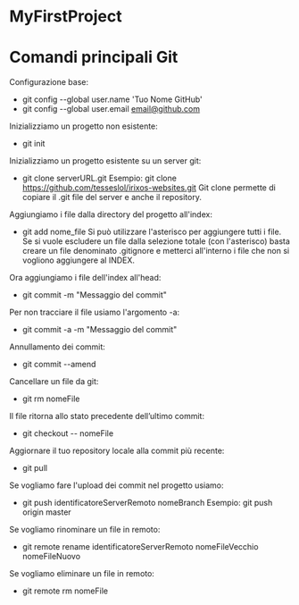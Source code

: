 # MyFirstProject

# Comandi principali Git
Configurazione base:
- git config --global user.name 'Tuo Nome GitHub'
- git config --global user.email email@github.com

Inizializziamo un progetto non esistente:
- git init

Inizializziamo un progetto esistente su un server git:
- git clone serverURL.git Esempio: git clone https://github.com/tesseslol/irixos-websites.git 
Git clone permette di copiare il .git file del server e anche il repository.

Aggiungiamo i file dalla directory del progetto all'index:
- git add nome_file
Si può utilizzare l'asterisco per aggiungere tutti i file. Se si vuole escludere un file dalla selezione totale (con l'asterisco) basta creare un file denominato .gitignore e metterci all'interno i file che non si vogliono aggiungere al INDEX.

Ora aggiungiamo i file dell'index all'head:
- git commit -m "Messaggio del commit"

Per non tracciare il file usiamo l'argomento -a:
- git commit -a -m "Messaggio del commit"

Annullamento dei commit:
- git commit --amend

Cancellare un file da git:
- git rm nomeFile

Il file ritorna allo stato precedente dell’ultimo commit:
- git checkout -- nomeFile

Aggiornare il tuo repository locale alla commit più recente:
- git pull

Se vogliamo fare l'upload dei commit nel progetto usiamo:
-  git push identificatoreServerRemoto nomeBranch
   Esempio: git push origin master

Se vogliamo rinominare un file in remoto:
- git remote rename identificatoreServerRemoto nomeFileVecchio nomeFileNuovo

Se vogliamo eliminare un file in remoto:
- git remote rm nomeFile
